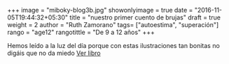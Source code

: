 +++
image = "miboky-blog3b.jpg"
showonlyimage = true
date = "2016-11-05T19:44:32+05:30"
title = "nuestro primer cuento de brujas"
draft = true
weight = 2
author = "Ruth Zamorano"
tags= ["autoestima", "superación"]
rango = "age12"
rangotittle = "De 9 a 12 años"
+++

Hemos leído a la luz del día porque con estas ilustraciones tan bonitas no digáis que no da miedo
[Ver libro](https://miboky.es/libros/informacion/El-faro-de-los-corazones-extraviados-_-265)
<!--more-->

